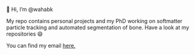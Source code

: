 👋 Hi, I’m @wahabk

My repo contains personal projects and my PhD working on softmatter particle tracking and automated segmentation of bone. Have a look at my repositories 😄

You can find my email [here.](https://research-information.bris.ac.uk/en/persons/abdelwahab-kawafi)

<!---
wahabk/wahabk is a ✨ special ✨ repository because its `README.md` (this file) appears on your GitHub profile.
You can click the Preview link to take a look at your changes.
--->
